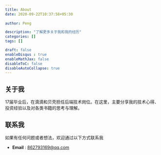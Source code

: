 ```yaml
---
title: About
date: 2020-09-22T10:37:58+05:30
 
author: Peng

description: "了解更多关于我和我的经历"
categories: []
tags: []

draft: false
enableDisqus : true
enableMathJax: false
disableToC: false
disableAutoCollapse: true
---
```


## 关于我
17届毕业后，在滴滴和贝壳担任后端技术岗位。在这里，主要分享我的技术心得、投资经验以及对各类书籍的思考与理解。

## 联系我

如果有任何问题或者想法，欢迎通过以下方式联系我
- **Email** : 862793169@qq.com
